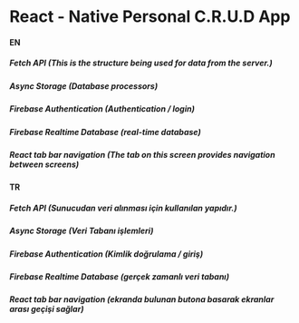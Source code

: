 
# React - Native Personal C.R.U.D App

#### EN

##### Fetch API (This is the structure being used for data from the server.)
##### Async Storage (Database processors)
##### Firebase Authentication (Authentication / login)
##### Firebase Realtime Database (real-time database)
##### React tab bar navigation (The tab on this screen provides navigation between screens)


#### TR

##### Fetch API  (Sunucudan veri alınması için kullanılan yapıdır.)
##### Async Storage (Veri Tabanı işlemleri)
##### Firebase Authentication (Kimlik doğrulama / giriş)
##### Firebase Realtime Database (gerçek zamanlı veri tabanı)
##### React tab bar navigation (ekranda bulunan butona basarak ekranlar arası geçişi sağlar)



